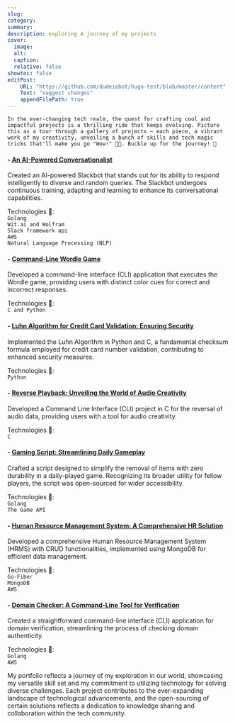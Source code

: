 ```yaml
---
slug:
category:
summary:
description: exploring A journey of my projects
cover:
  image:
  alt:
  caption:
  relative: false
showtoc: false
editPost:
    URL: "https://github.com/dudeiebot/hugo-test/blob/master/content"
    Text: "suggest changes"
    appendFilePath: true 
---
```


`In the ever-changing tech realm, the quest for crafting cool and impactful projects is a thrilling ride that keeps evolving. Picture this as a tour through a gallery of projects – each piece, a vibrant work of my creativity, unveiling a bunch of skills and tech magic tricks that'll make you go "Wow!" 🎩✨. Buckle up for the journey! 🚀`

#### - [An AI-Powered Conversationalist](https://github.com/Dudeiebot/AI-Bot)
Created an AI-powered Slackbot that stands out for its ability to respond intelligently to diverse and random queries. The Slackbot undergoes continuous training, adapting and learning to enhance its conversational capabilities.  
   
 Technologies 🧰:  
`Golang`  
`Wit.ai and Wolfram`  
`Slack framework api`  
`AWS`  
`Natural Language Processing (NLP)`  

#### - [Command-Line Wordle Game](https://github.com/Dudeiebot/wordle)
Developed a command-line interface (CLI) application that executes the Wordle game, providing users with distinct color cues for correct and incorrect responses.  

Technologies 🧰:  
  `C and Python`

#### - [Luhn Algorithm for Credit Card Validation: Ensuring Security](https://github.com/Dudeiebot/The-luhn-algorithm)
Implemented the Luhn Algorithm in Python and C, a fundamental checksum formula employed for credit card number validation, contributing to enhanced security measures.  

Technologies 🧰:  
  `Python`

#### - [Reverse Playback: Unveiling the World of Audio Creativity](https://github.com/Dudeiebot/reverse)
Developed a Command Line Interface (CLI) project in C for the reversal of audio data, providing users with a tool for audio creativity.

Technologies 🧰:  
`C`

#### - [Gaming Script: Streamlining Daily Gameplay](https://github.com/Dudeiebot/RemGame)
Crafted a script designed to simplify the removal of items with zero durability in a daily-played game. Recognizing its broader utility for fellow players, the script was open-sourced for wider accessibility.  

Technologies 🧰:  
  `Golang`  
  `The Game API`  

#### - [Human Resource Management System: A Comprehensive HR Solution](https://github.com/Dudeiebot/an-HRMS)
Developed a comprehensive Human Resource Management System (HRMS) with CRUD functionalities, implemented using MongoDB for efficient data management.  

Technologies 🧰:  
  `Go-Fiber`  
  `MongoDB`  
  `AWS`

#### - [Domain Checker: A Command-Line Tool for Verification](https://github.com/Dudeiebot/email-v)
Created a straightforward command-line interface (CLI) application for domain verification, streamlining the process of checking domain authenticity.  

Technologies 🧰:  
  `Golang`  
  `AWS`

My portfolio reflects a journey of my exploration in our world, showcasing my versatile skill set and my commitment to utilizing technology for solving diverse challenges. Each project contributes to the ever-expanding landscape of technological advancements, and the open-sourcing of certain solutions reflects a dedication to knowledge sharing and collaboration within the tech community.
